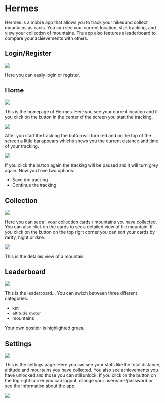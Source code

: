 # Hermes
Hermes is a mobile app that allows you to track your hikes and collect mountains as cards. You can see your current location, start tracking, and view your collection of mountains. The app also features a leaderboard to compare your achievements with others. 

## Login/Register
![](doc/BedienungsanleitungBilder/Login_Register.png)

Here you can easily login or register.

## Home
![](doc/BedienungsanleitungBilder/Home3.png)

This is the homepage of Hermes. Here you see your current location and if you click on the button in the center of the screen you start the tracking.

![](doc/BedienungsanleitungBilder/Home2.png)

After you start the tracking the button will turn red and on the top of the screen a little bar appears whichs shows you the current distance and time of your tracking.

![](doc/BedienungsanleitungBilder/Home.png)

If you click the button again the tracking will be paused and it will turn grey again.
Now you have two options:
- Save the tracking
- Continue the tracking

## Collection

![](doc/BedienungsanleitungBilder/Sammelkarten.png)

Here you can see all your collection cards / mountains you have collected. You can also click on the cards to see a detailed view of the mountain. If you click on the button on the top right corner you can sort your cards by rarity, hight or date.

![](doc/BedienungsanleitungBilder/SammelkarteDetail.png)

This is the detailed view of a mountain.

## Leaderboard

![](doc/BedienungsanleitungBilder/Platzierung.png)

This is the leaderboard... You can switch between three different categories:
- km
- altitude meter
- mountains

Your own position is highlighted green.

## Settings

![](doc/BedienungsanleitungBilder/Settings.png)

This is the settings page. Here you can see your stats like the total distance, altitude and mountains you have collected. You also see achievements you have unlocked and those you can still unlock. If you click on the button on the top right corner you can logout, change your username/password or see the information about the app.

![](doc/BedienungsanleitungBilder/Abmelden.png)
